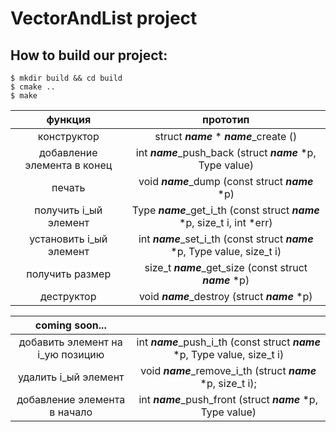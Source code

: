 # VectorAndList project

## How to build our project:
```
$ mkdir build && cd build
$ cmake ..
$ make
```

| функция | прототип |
| :---: | :---: |
| конструктор | struct **_name_** * **_name_**_create () |
| добавление элемента в конец | int **_name_**_push_back (struct **_name_** *p, Type value) |
| печать | void **_name_**_dump (const struct **_name_** *p) |
| получить i_ый элемент | Type **_name_**_get_i_th (const struct **_name_** *p, size_t i, int *err) |
| установить i_ый элемент | int **_name_**_set_i_th (const struct **_name_** *p, Type value, size_t i) |
| получить размер | size_t **_name_**_get_size (const struct **_name_** *p) |
| деструктор | void **_name_**_destroy (struct **_name_** *p) |

| coming soon... | |
| :---: | :---: |
| добавить элемент на i_ую позицию | int **_name_**_push_i_th (const struct **_name_** *p, Type value, size_t i) |
| удалить i_ый элемент | void **_name_**_remove_i_th (struct **_name_** *p, size_t i);|
| добавление элемента в начало | int **_name_**_push_front (struct **_name_** *p, Type value) |

